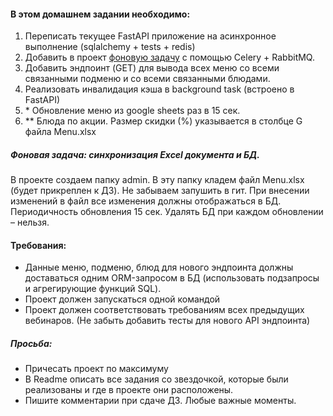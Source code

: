 #### В этом домашнем задании необходимо:
1. Переписать текущее FastAPI приложение на асинхронное выполнение (sqlalchemy + tests + redis)
2. Добавить в проект [фоновую задачу](#фоновая-задача-синхронизация-excel-документа-и-бд) с помощью Celery + RabbitMQ.
3. Добавить эндпоинт (GET) для вывода всех меню со всеми связанными подменю и со всеми связанными блюдами.
4. Реализовать инвалидация кэша в background task (встроено в FastAPI)
5. \* Обновление меню из google sheets раз в 15 сек.
6. \** Блюда по акции. Размер скидки (%) указывается в столбце G файла Menu.xlsx

##### Фоновая задача: синхронизация Excel документа и БД.
   В проекте создаем папку admin. В эту папку кладем файл Menu.xlsx (будет прикреплен к ДЗ). Не забываем запушить в гит.
   При внесении изменений в файл все изменения должны отображаться в БД. Периодичность обновления 15 сек. Удалять БД при каждом обновлении – нельзя.


#### Требования:
- Данные меню, подменю, блюд для нового эндпоинта должны доставаться одним ORM-запросом в БД (использовать подзапросы и агрегирующие функций SQL).
- Проект должен запускаться одной командой
- Проект должен соответствовать требованиям всех предыдущих вебинаров. (Не забыть добавить тесты для нового API эндпоинта)

##### Просьба:
- Причесать проект по максимуму
- В Readme описать все задания со звездочкой, которые были реализованы и где в проекте они расположены.
- Пишите комментарии при сдаче ДЗ. Любые важные моменты.
